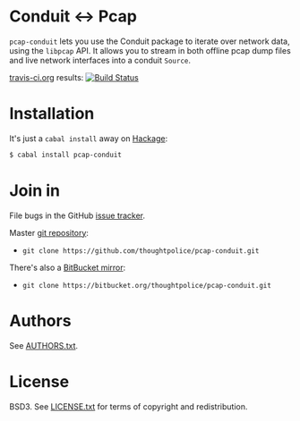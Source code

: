 # Conduit <-> Pcap

`pcap-conduit` lets you use the Conduit package to iterate over network data, using
the `libpcap` API. It allows you to stream in both offline pcap dump files and live
network interfaces into a conduit `Source`.

[travis-ci.org](http://travis-ci.org) results: [![Build Status](https://secure.travis-ci.org/thoughtpolice/pcap-conduit.png?branch=master)](http://travis-ci.org/thoughtpolice/pcap-conduit)

# Installation

It's just a `cabal install` away on [Hackage][]:

```bash
$ cabal install pcap-conduit
```

# Join in

File bugs in the GitHub [issue tracker][].

Master [git repository][gh]:

* `git clone https://github.com/thoughtpolice/pcap-conduit.git`

There's also a [BitBucket mirror][bb]:

* `git clone https://bitbucket.org/thoughtpolice/pcap-conduit.git`

# Authors

See [AUTHORS.txt](https://raw.github.com/thoughtpolice/pcap-conduit/master/AUTHORS.txt).

# License

BSD3. See [LICENSE.txt](https://raw.github.com/thoughtpolice/pcap-conduit/master/LICENSE.txt) for terms of copyright and redistribution.

[main page]: http://thoughtpolice.github.com/pcap-conduit
[issue tracker]: http://github.com/thoughtpolice/pcap-conduit/issues
[gh]: http://github.com/thoughtpolice/pcap-conduit
[bb]: http://bitbucket.org/thoughtpolice/pcap-conduit
[Hackage]: http://hackage.haskell.org/package/pcap-conduit

